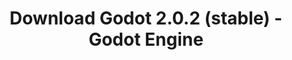 ---
# Generated by /tools/generators/src/download_archive_generator !!! do not edit by hand !!!
title: 'Download Godot 2.0.2 (stable) - Godot Engine'
type: 'download/archive'
name: '2.0.2'
flavor: 'stable'
release_date: '2016-04-08T03:00:00-00:00'
release_notes: 'article/maintenance-release-godot-2-0-2/'
primaryPlatforms:
  - 'linux.64'
  - 'macos.universal'
  - 'windows.64'
  - 'linux_server.64'
  - 'templates'
links:
  linux.64:
    name: 'linux.64'
    title: 'Linux'
    caption: 'Standard (x86_64)'
    tags:
      - '64 bit'
    hosts:
      github_builds:
        regular: 'https://github.com/godotengine/godot-builds/releases/download/2.0.2-stable/Godot_v2.0.2_stable_x11.64.zip'
        mono: '#'
      github:
        regular: 'https://github.com/godotengine/godot/releases/download/2.0.2-stable/Godot_v2.0.2_stable_x11.64.zip'
        mono: '#'
  macos.universal:
    name: 'macos.universal'
    title: 'macOS'
    caption: 'Universal (x86_64 + Apple Silicon)'
    tags:
      - 'Intel/Apple Silicon'
      - '64 bit'
    hosts:
      github_builds:
        regular: 'https://github.com/godotengine/godot-builds/releases/download/2.0.2-stable/Godot_v2.0.2_stable_osx.fat.zip'
        mono: '#'
      github:
        regular: 'https://github.com/godotengine/godot/releases/download/2.0.2-stable/Godot_v2.0.2_stable_osx.fat.zip'
        mono: '#'
  windows.64:
    name: 'windows.64'
    title: 'Windows'
    caption: 'Standard (x86_64)'
    tags:
      - '64 bit'
    hosts:
      github_builds:
        regular: 'https://github.com/godotengine/godot-builds/releases/download/2.0.2-stable/Godot_v2.0.2_stable_win64.exe.zip'
        mono: '#'
      github:
        regular: 'https://github.com/godotengine/godot/releases/download/2.0.2-stable/Godot_v2.0.2_stable_win64.exe.zip'
        mono: '#'
  linux_server.64:
    name: 'linux_server.64'
    title: 'Linux Server'
    caption: 'Standard (x86_64)'
    tags:
      - '64 bit'
    hosts:
      github_builds:
        regular: 'https://github.com/godotengine/godot-builds/releases/download/2.0.2-stable/Godot_v2.0.2_stable_linux_server.64.zip'
        mono: '#'
      github:
        regular: 'https://github.com/godotengine/godot/releases/download/2.0.2-stable/Godot_v2.0.2_stable_linux_server.64.zip'
        mono: '#'
  linux.32:
    name: 'linux.32'
    title: 'Linux'
    caption: 'Standard (x86)'
    tags:
      - '32 bit'
    hosts:
      github_builds:
        regular: 'https://github.com/godotengine/godot-builds/releases/download/2.0.2-stable/Godot_v2.0.2_stable_x11.32.zip'
        mono: '#'
      github:
        regular: 'https://github.com/godotengine/godot/releases/download/2.0.2-stable/Godot_v2.0.2_stable_x11.32.zip'
        mono: '#'
  windows.32:
    name: 'windows.32'
    title: 'Windows'
    caption: 'Standard (x86)'
    tags:
      - '32 bit'
    hosts:
      github_builds:
        regular: 'https://github.com/godotengine/godot-builds/releases/download/2.0.2-stable/Godot_v2.0.2_stable_win32.exe.zip'
        mono: '#'
      github:
        regular: 'https://github.com/godotengine/godot/releases/download/2.0.2-stable/Godot_v2.0.2_stable_win32.exe.zip'
        mono: '#'
  templates:
    name: 'templates'
    title: 'Export templates'
    caption: ''
    tags:
      - 'Used to export your games to all supported platforms'
    hosts:
      github_builds:
        regular: 'https://github.com/godotengine/godot-builds/releases/download/2.0.2-stable/Godot_v2.0.2_stable_export_templates.tpz'
        mono: '#'
      github:
        regular: 'https://github.com/godotengine/godot/releases/download/2.0.2-stable/Godot_v2.0.2_stable_export_templates.tpz'
        mono: '#'
---